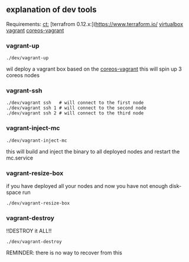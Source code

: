 ## explanation of dev tools

Requirements:
[ct:](https://github.com/coreos/container-linux-config-transpiler)
[terrafrom 0.12.x:](https://www.terraform.io/
[virtualbox](https://www.virtualbox.org/)
[vagrant](https://www.vagrantup.com/)
[coreos-vagrant](https://github.com/coreos/coreos-vagrant)

### vagrant-up
```
./dev/vagrant-up
```
wil deploy a vagrant box based on the [coreos-vagrant](https://github.com/coreos/coreos-vagrant)
this will spin up 3 coreos nodes

### vagrant-ssh
```
./dev/vagrant ssh   # will connect to the first node
./dev/vagrant ssh 1 # will connect to the second node
./dev/vagrant ssh 2 # will connect to the third node
```

### vagrant-inject-mc
```
./dev/vagrant-inject-mc
```
this will build and inject the binary to all deployed nodes and restart the mc.service

### vagrant-resize-box
if you have deployed all your nodes and now you have not enough disk-space
run
```
./dev/vagrant-resize-box
```

### vagrant-destroy
!!DESTROY it ALL!!
```
./dev/vagrant-destroy
```
REMINDER: there is no way to recover from this
